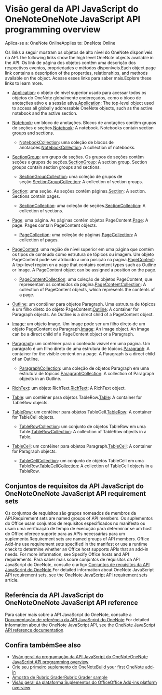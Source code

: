 # <a name="onenote-javascript-api-overview"></a><span data-ttu-id="0eab2-101">Visão geral da API JavaScript do OneNote</span><span class="sxs-lookup"><span data-stu-id="0eab2-101">OneNote JavaScript API programming overview</span></span>

<span data-ttu-id="0eab2-102">Aplica-se a: OneNote Online</span><span class="sxs-lookup"><span data-stu-id="0eab2-102">Applies to: OneNote Online</span></span>

<span data-ttu-id="0eab2-103">Os links a seguir mostram os objetos de alto nível do OneNote disponíveis na API.</span><span class="sxs-lookup"><span data-stu-id="0eab2-103">The following links show the high level OneNote objects available in the API.</span></span> <span data-ttu-id="0eab2-104">Os link de página dos objetos contêm uma descrição dos respectivos eventos, propriedades e métodos disponíveis.</span><span class="sxs-lookup"><span data-stu-id="0eab2-104">Each object page link contains a description of the properties, relationships, and methods available on the object.</span></span> <span data-ttu-id="0eab2-105">Acesse esses links para saber mais.</span><span class="sxs-lookup"><span data-stu-id="0eab2-105">Explore these links to learn more.</span></span> 
    
- <span data-ttu-id="0eab2-106">[Application](/javascript/api/onenote/onenote.application): o objeto de nível superior usado para acessar todos os objetos do OneNote globalmente endereçados, como o bloco de anotações ativo e a sessão ativa.</span><span class="sxs-lookup"><span data-stu-id="0eab2-106">[Application](/javascript/api/onenote/onenote.application): The top-level object used to access all globally addressable OneNote objects, such as the active notebook and the active section.</span></span>

- <span data-ttu-id="0eab2-p102">[Notebook](/javascript/api/onenote/onenote.notebook): um bloco de anotações. Blocos de anotações contêm grupos de seções e seções.</span><span class="sxs-lookup"><span data-stu-id="0eab2-p102">[Notebook](/javascript/api/onenote/onenote.notebook): A notebook. Notebooks contain section groups and sections.</span></span>
    - <span data-ttu-id="0eab2-109">[NotebookCollection](/javascript/api/onenote/onenote.notebookcollection): uma coleção de blocos de anotações.</span><span class="sxs-lookup"><span data-stu-id="0eab2-109">[NotebookCollection](/javascript/api/onenote/onenote.notebookcollection): A collection of notebooks.</span></span>

- <span data-ttu-id="0eab2-p103">[SectionGroup](/javascript/api/onenote/onenote.sectiongroup): um grupo de seções. Os grupos de seções contêm seções e grupos de seções.</span><span class="sxs-lookup"><span data-stu-id="0eab2-p103">[SectionGroup](/javascript/api/onenote/onenote.sectiongroup): A section group. Section groups contain section groups and sections.</span></span>
    - <span data-ttu-id="0eab2-112">[SectionGroupCollection](/javascript/api/onenote/onenote.sectiongroupcollection): uma coleção de grupos de seção.</span><span class="sxs-lookup"><span data-stu-id="0eab2-112">[SectionGroupCollection](/javascript/api/onenote/onenote.sectiongroupcollection): A collection of section groups.</span></span>

- <span data-ttu-id="0eab2-p104">[Section](/javascript/api/onenote/onenote.section): uma seção. As seções contêm páginas.</span><span class="sxs-lookup"><span data-stu-id="0eab2-p104">[Section](/javascript/api/onenote/onenote.section): A section. Sections contain pages.</span></span>
    - <span data-ttu-id="0eab2-115">[SectionCollection](/javascript/api/onenote/onenote.sectioncollection): uma coleção de seções.</span><span class="sxs-lookup"><span data-stu-id="0eab2-115">[SectionCollection](/javascript/api/onenote/onenote.sectioncollection): A collection of sections.</span></span>

- <span data-ttu-id="0eab2-p105">[Page](/javascript/api/onenote/onenote.page): uma página. As páginas contêm objetos PageContent.</span><span class="sxs-lookup"><span data-stu-id="0eab2-p105">[Page](/javascript/api/onenote/onenote.page): A page. Pages contain PageContent objects.</span></span>
    - <span data-ttu-id="0eab2-118">[PageCollection](/javascript/api/onenote/onenote.pagecollection): uma coleção de páginas.</span><span class="sxs-lookup"><span data-stu-id="0eab2-118">[PageCollection](/javascript/api/onenote/onenote.pagecollection): A collection of pages.</span></span>

- <span data-ttu-id="0eab2-p106">[PageContent](/javascript/api/onenote/onenote.pagecontent): uma região de nível superior em uma página que contém os tipos de conteúdo como estrutura de tópicos ou imagem. Um objeto PageContent pode ser atribuído a uma posição na página.</span><span class="sxs-lookup"><span data-stu-id="0eab2-p106">[PageContent](/javascript/api/onenote/onenote.pagecontent): A top-level region on a page that contains content types such as Outline or Image. A PageContent object can be assigned a position on the page.</span></span>
    - <span data-ttu-id="0eab2-121">[PageContentCollection](/javascript/api/onenote/onenote.pagecontentcollection): uma coleção de objetos PageContent, que representam os conteúdos da página.</span><span class="sxs-lookup"><span data-stu-id="0eab2-121">[PageContentCollection](/javascript/api/onenote/onenote.pagecontentcollection): A collection of PageContent objects, which represents the contents of a page.</span></span>

- <span data-ttu-id="0eab2-p107">[Outline](/javascript/api/onenote/onenote.outline): um contêiner para objetos Paragraph. Uma estrutura de tópicos é um filho direto do objeto PageContent.</span><span class="sxs-lookup"><span data-stu-id="0eab2-p107">[Outline](/javascript/api/onenote/onenote.outline): A container for Paragraph objects. An Outline is a direct child of a PageContent object.</span></span>

- <span data-ttu-id="0eab2-p108">[Image](/javascript/api/onenote/onenote.image): um objeto Image. Um Image pode ser um filho direto de um objeto PageContent ou Paragraph.</span><span class="sxs-lookup"><span data-stu-id="0eab2-p108">[Image](/javascript/api/onenote/onenote.image): An Image object. An Image can be a direct child of a PageContent object or a Paragraph.</span></span>

- <span data-ttu-id="0eab2-p109">[Paragraph](/javascript/api/onenote/onenote.paragraph): um contêiner para o conteúdo visível em uma página. Um parágrafo é um filho direto de uma estrutura de tópicos.</span><span class="sxs-lookup"><span data-stu-id="0eab2-p109">[Paragraph](/javascript/api/onenote/onenote.paragraph): A container for the visible content on a page. A Paragraph is a direct child of an Outline.</span></span>
    - <span data-ttu-id="0eab2-128">[ParagraphCollection](/javascript/api/onenote/onenote.paragraphcollection): uma coleção de objetos Paragraph em uma estrutura de tópicos.</span><span class="sxs-lookup"><span data-stu-id="0eab2-128">[ParagraphCollection](/javascript/api/onenote/onenote.paragraphcollection): A collection of Paragraph objects in an Outline.</span></span>

- <span data-ttu-id="0eab2-129">[RichText](/javascript/api/onenote/onenote.richtext): um objeto RichText.</span><span class="sxs-lookup"><span data-stu-id="0eab2-129">[RichText](/javascript/api/onenote/onenote.richtext): A RichText object.</span></span>

- <span data-ttu-id="0eab2-130">[Table](/javascript/api/onenote/onenote.table): um contêiner para objetos TableRow.</span><span class="sxs-lookup"><span data-stu-id="0eab2-130">[Table](/javascript/api/onenote/onenote.table): A container for TableRow objects.</span></span>

- <span data-ttu-id="0eab2-131">[TableRow](/javascript/api/onenote/onenote.tablerow): um contêiner para objetos TableCell.</span><span class="sxs-lookup"><span data-stu-id="0eab2-131">[TableRow](/javascript/api/onenote/onenote.tablerow): A container for TableCell objects.</span></span>
    - <span data-ttu-id="0eab2-132">[TableRowCollection](/javascript/api/onenote/onenote.tablerowcollection): um conjunto de objetos TableRow em uma Table.</span><span class="sxs-lookup"><span data-stu-id="0eab2-132">[TableRowCollection](/javascript/api/onenote/onenote.tablerowcollection): A collection of TableRow objects in a Table.</span></span>
 
- <span data-ttu-id="0eab2-133">[TableCell](/javascript/api/onenote/onenote.tablecell): um contêiner para objetos Paragraph.</span><span class="sxs-lookup"><span data-stu-id="0eab2-133">[TableCell](/javascript/api/onenote/onenote.tablecell): A container for Paragraph objects.</span></span>
    - <span data-ttu-id="0eab2-134">[TableCellCollection](/javascript/api/onenote/onenote.tablecellcollection): um conjunto de objetos TableCell em uma TableRow.</span><span class="sxs-lookup"><span data-stu-id="0eab2-134">[TableCellCollection](/javascript/api/onenote/onenote.tablecellcollection): A collection of TableCell objects in a TableRow.</span></span>

## <a name="onenote-javascript-api-requirement-sets"></a><span data-ttu-id="0eab2-135">Conjuntos de requisitos da API JavaScript do OneNote</span><span class="sxs-lookup"><span data-stu-id="0eab2-135">OneNote JavaScript API requirement sets</span></span>

<span data-ttu-id="0eab2-136">Os conjuntos de requisitos são grupos nomeados de membros da API.</span><span class="sxs-lookup"><span data-stu-id="0eab2-136">Requirement sets are named groups of API members.</span></span> <span data-ttu-id="0eab2-137">Os suplementos do Office usam conjuntos de requisitos especificados no manifesto ou usam uma verificação de tempo de execução para determinar se um host do Office oferece suporte para as APIs necessárias para um suplemento.</span><span class="sxs-lookup"><span data-stu-id="0eab2-137">Requirement sets are named groups of API members. Office Add-ins use requirement sets specified in the manifest or use a runtime check to determine whether an Office host supports APIs that an add-in needs. For more information, see Specify Office hosts and API requirements.</span></span> <span data-ttu-id="0eab2-138">Para saber mais sobre conjuntos de requisitos da API JavaScript do OneNote, consulte o artigo [Conjuntos de requisitos da API JavaScript do OneNote](../requirement-sets/onenote-api-requirement-sets.md).</span><span class="sxs-lookup"><span data-stu-id="0eab2-138">For detailed information about OneNote JavaScript API requirement sets, see the [OneNote JavaScript API requirement sets](../requirement-sets/onenote-api-requirement-sets.md) article.</span></span>

## <a name="onenote-javascript-api-reference"></a><span data-ttu-id="0eab2-139">Referência da API JavaScript do OneNote</span><span class="sxs-lookup"><span data-stu-id="0eab2-139">OneNote JavaScript API reference</span></span>

<span data-ttu-id="0eab2-140">Para saber mais sobre a API JavaScript do OneNote, consulte a [Documentação de referência da API JavaScript do OneNote](/javascript/api/onenote).</span><span class="sxs-lookup"><span data-stu-id="0eab2-140">For detailed information about the OneNote JavaScript API, see the [OneNote JavaScript API reference documentation](/javascript/api/onenote).</span></span>

## <a name="see-also"></a><span data-ttu-id="0eab2-141">Confira também</span><span class="sxs-lookup"><span data-stu-id="0eab2-141">See also</span></span>

- [<span data-ttu-id="0eab2-142">Visão geral da programação da API JavaScript do OneNote</span><span class="sxs-lookup"><span data-stu-id="0eab2-142">OneNote JavaScript API programming overview</span></span>](https://docs.microsoft.com/office/dev/add-ins/onenote/onenote-add-ins-programming-overview)
- [<span data-ttu-id="0eab2-143">Crie seu primeiro suplemento do OneNote</span><span class="sxs-lookup"><span data-stu-id="0eab2-143">Build your first OneNote add-in</span></span>](https://docs.microsoft.com/office/dev/add-ins/onenote/onenote-add-ins-getting-started)
- [<span data-ttu-id="0eab2-144">Amostra de Rubric Grader</span><span class="sxs-lookup"><span data-stu-id="0eab2-144">Rubric Grader sample</span></span>](https://github.com/OfficeDev/OneNote-Add-in-Rubric-Grader)
- [<span data-ttu-id="0eab2-145">Visão geral da plataforma Suplementos do Office</span><span class="sxs-lookup"><span data-stu-id="0eab2-145">Office Add-ins platform overview</span></span>](https://docs.microsoft.com/office/dev/add-ins/overview/office-add-ins)
